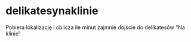 # delikatesynaklinie
Pobiera lokalizację i oblicza ile minut zajmnie dojście do delikatesów "Na klinie"
